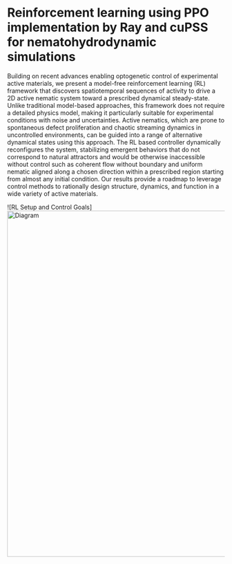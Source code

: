 # Reinforcement learning using PPO implementation by Ray and cuPSS for nematohydrodynamic simulations

Building on recent advances enabling optogenetic control of experimental active materials, we present a model-free reinforcement learning (RL) framework that discovers spatiotemporal sequences of activity to drive a 2D active nematic system toward a prescribed dynamical steady-state. Unlike traditional model-based approaches, this framework does not require a detailed physics model, making it particularly suitable for experimental conditions with noise and uncertainties. Active nematics, which are prone to spontaneous defect proliferation and chaotic streaming dynamics in uncontrolled environments, can be guided into a range of alternative dynamical states using this approach. The RL based controller dynamically reconfigures the system, stabilizing emergent behaviors that do not correspond to natural attractors and would be otherwise inaccessible without control such as coherent flow without boundary and uniform nematic aligned along a chosen direction within a prescribed region starting from almost any initial condition. Our results provide a roadmap to leverage control methods to rationally design structure, dynamics, and function in a wide variety of active materials.

![RL Setup and Control Goals]<img src="https://github.com/ghoshsap/deep_rl_cupss/blob/main/images/rl_fig1.001.png" alt="Diagram" width="800" />
